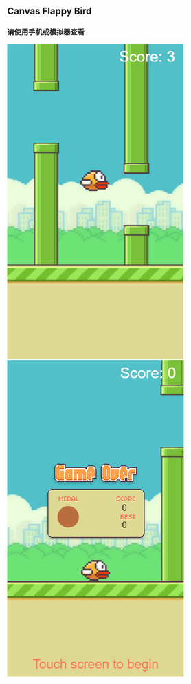 ## Canvas Flappy Bird

### 请使用手机或模拟器查看

![screenshot](screenshot2.png)
![screenshot](screenshot1.png)